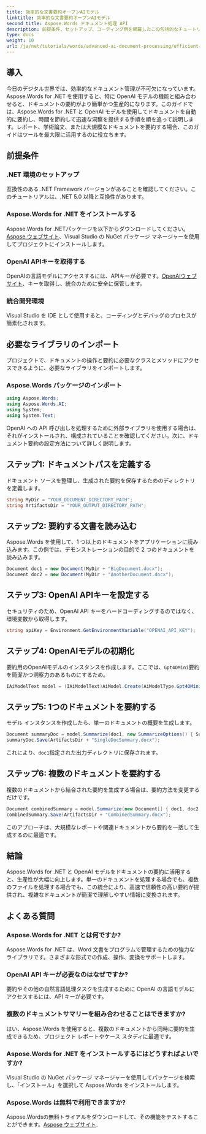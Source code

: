 ```yaml
---
title: 効率的な文書要約オープンAIモデル
linktitle: 効率的な文書要約オープンAIモデル
second_title: Aspose.Words ドキュメント処理 API
description: 前提条件、セットアップ、コーディング例を網羅したこの包括的なチュートリアルで、大きなドキュメントを迅速かつ正確に要約する方法を学びます。
type: docs
weight: 10
url: /ja/net/tutorials/words/advanced-ai-document-processing/efficient-document-summarization-openai-model/
---
```

## 導入

今日のデジタル世界では、効率的なドキュメント管理が不可欠になっています。Aspose.Words for .NET を使用すると、特に OpenAI モデルの機能と組み合わせると、ドキュメントの要約がより簡単かつ生産的になります。このガイドでは、Aspose.Words for .NET と OpenAI モデルを使用してドキュメントを自動的に要約し、時間を節約して迅速な洞察を提供する手順を順を追って説明します。レポート、学術論文、または大規模なドキュメントを要約する場合、このガイドはツールを最大限に活用するのに役立ちます。

## 前提条件

### .NET 環境のセットアップ
互換性のある .NET Framework バージョンがあることを確認してください。このチュートリアルは、.NET 5.0 以降と互換性があります。

### Aspose.Words for .NET をインストールする
Aspose.Words for .NETパッケージを以下からダウンロードしてください。[Aspose ウェブサイト](https://releases.aspose.com/words/net/)、Visual Studio の NuGet パッケージ マネージャーを使用してプロジェクトにインストールします。

### OpenAI APIキーを取得する
OpenAIの言語モデルにアクセスするには、APIキーが必要です。[OpenAIウェブサイト](https://openai.com/)、キーを取得し、統合のために安全に保管します。

### 統合開発環境
Visual Studio を IDE として使用すると、コーディングとデバッグのプロセスが簡素化されます。

## 必要なライブラリのインポート

プロジェクトで、ドキュメントの操作と要約に必要なクラスとメソッドにアクセスできるように、必要なライブラリをインポートします。

### Aspose.Words パッケージのインポート

```csharp
using Aspose.Words;
using Aspose.Words.AI;
using System;
using System.Text;
```

OpenAI への API 呼び出しを処理するために外部ライブラリを使用する場合は、それがインストールされ、構成されていることを確認してください。次に、ドキュメント要約の設定方法について詳しく説明します。

## ステップ1: ドキュメントパスを定義する

ドキュメント ソースを整理し、生成された要約を保存するためのディレクトリを定義します。

```csharp
string MyDir = "YOUR_DOCUMENT_DIRECTORY_PATH";
string ArtifactsDir = "YOUR_OUTPUT_DIRECTORY_PATH";
```

## ステップ2: 要約する文書を読み込む

Aspose.Words を使用して、1 つ以上のドキュメントをアプリケーションに読み込みます。この例では、デモンストレーションの目的で 2 つのドキュメントを読み込みます。

```csharp
Document doc1 = new Document(MyDir + "BigDocument.docx");
Document doc2 = new Document(MyDir + "AnotherDocument.docx");
```

## ステップ3: OpenAI APIキーを設定する

セキュリティのため、OpenAI API キーをハードコーディングするのではなく、環境変数から取得します。

```csharp
string apiKey = Environment.GetEnvironmentVariable("OPENAI_API_KEY");
```

## ステップ4: OpenAIモデルの初期化

要約用のOpenAIモデルのインスタンスを作成します。ここでは、`Gpt4OMini`要約を簡潔かつ洞察力のあるものにするため。

```csharp
IAiModelText model = (IAiModelText)AiModel.Create(AiModelType.Gpt4OMini).WithApiKey(apiKey);
```

## ステップ5: 1つのドキュメントを要約する

モデル インスタンスを作成したら、単一のドキュメントの概要を生成します。

```csharp
Document summaryDoc = model.Summarize(doc1, new SummarizeOptions() { SummaryLength = SummaryLength.Short });
summaryDoc.Save(ArtifactsDir + "SingleDocSummary.docx");
```

これにより、`doc1`指定された出力ディレクトリに保存されます。

## ステップ6: 複数のドキュメントを要約する

複数のドキュメントから結合された要約を生成する場合は、要約方法を変更するだけです。

```csharp
Document combinedSummary = model.Summarize(new Document[] { doc1, doc2 }, new SummarizeOptions() { SummaryLength = SummaryLength.Long });
combinedSummary.Save(ArtifactsDir + "CombinedSummary.docx");
```

このアプローチは、大規模なレポートや関連ドキュメントから要約を一括して生成するのに最適です。

## 結論

Aspose.Words for .NET と OpenAI モデルをドキュメントの要約に活用すると、生産性が大幅に向上します。単一のドキュメントを処理する場合でも、複数のファイルを処理する場合でも、この統合により、高速で信頼性の高い要約が提供され、複雑なドキュメントが簡潔で理解しやすい情報に変換されます。

## よくある質問

### Aspose.Words for .NET とは何ですか?
Aspose.Words for .NET は、Word 文書をプログラムで管理するための強力なライブラリです。さまざまな形式での作成、操作、変換をサポートします。

### OpenAI API キーが必要なのはなぜですか?
要約やその他の自然言語処理タスクを生成するために OpenAI の言語モデルにアクセスするには、API キーが必要です。

### 複数のドキュメントサマリーを組み合わせることはできますか?
はい、Aspose.Words を使用すると、複数のドキュメントから同時に要約を生成できるため、プロジェクト レポートやケース スタディに最適です。

### Aspose.Words for .NET をインストールするにはどうすればよいですか?
Visual Studio の NuGet パッケージ マネージャーを使用してパッケージを検索し、「インストール」を選択して Aspose.Words をインストールします。

### Aspose.Words は無料で利用できますか?
 Aspose.Wordsの無料トライアルをダウンロードして、その機能をテストすることができます。[Aspose ウェブサイト](https://releases.aspose.com/).